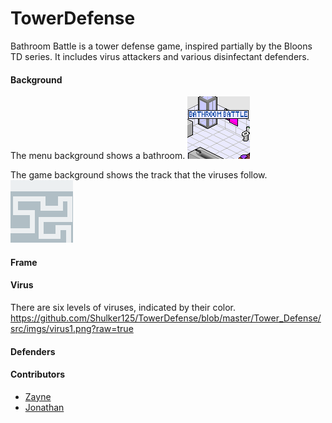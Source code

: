 # TowerDefense

Bathroom Battle is a tower defense game, inspired partially by the Bloons TD series. It includes virus attackers and various disinfectant defenders.  

#### Background
The menu background shows a bathroom.
![Image](https://github.com/Shulker125/TowerDefense/blob/master/Tower_Defense/src/imgs/homescreen.png?raw=true)

The game background shows the track that the viruses follow.
![Image](https://github.com/Shulker125/TowerDefense/blob/master/Tower_Defense/src/imgs/Background.png?raw=true)

#### Frame


#### Virus
There are six levels of viruses, indicated by their color. 
https://github.com/Shulker125/TowerDefense/blob/master/Tower_Defense/src/imgs/virus1.png?raw=true

#### Defenders


#### Contributors
- [Zayne](https://github.com/Shulker125)
- [Jonathan](https://github.com/nwhee)
